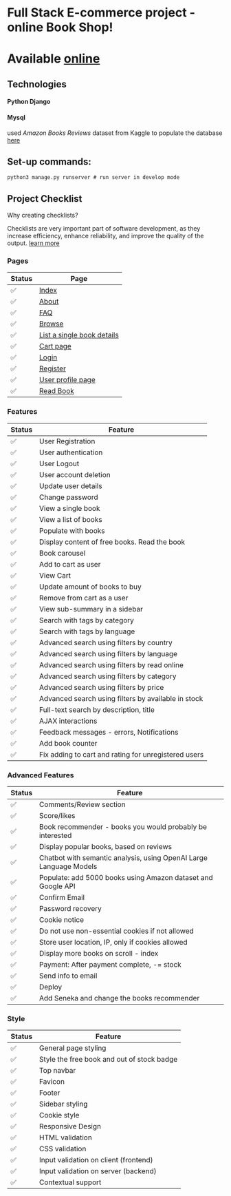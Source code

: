 # Full Stack E-commerce project - online Book Shop!
# **Available [online](https://spleentery.pythonanywhere.com)**

## Technologies
#### Python Django
#### Mysql

used *Amazon Books Reviews* dataset from Kaggle to populate the database [here](https://www.kaggle.com/datasets/mohamedbakhet/amazon-books-reviews?select=books_data.csv)

## Set-up commands:
~~~~
python3 manage.py runserver # run server in develop mode
~~~~

## Project Checklist
Why creating checklists? 

Checklists are very important part of software development, as they increase efficiency, enhance reliability, and improve the quality of the output. [learn more](https://www.larksuite.com/en_us/topics/productivity-glossary/checklist-manifesto)
### Pages

| Status | Page                 |
|--------|----------------------|
| ✅     | [Index](https://spleentery.pythonanywhere.com/)           |
| ✅     | [About](https://spleentery.pythonanywhere.com/about)   |
| ✅     | [FAQ](https://spleentery.pythonanywhere.com/faq)                  |
| ✅     | [Browse](https://spleentery.pythonanywhere.com/browse)       |
| ✅     | [List a single book details](https://spleentery.pythonanywhere.com/book/letters-from-a-stoic) |
| ✅     | [Cart page](https://spleentery.pythonanywhere.com/cart)            |
| ✅     | [Login](https://spleentery.pythonanywhere.com/login)    |
| ✅     | [Register](https://spleentery.pythonanywhere.com/register)    |
| ✅     | [User profile page](https://spleentery.pythonanywhere.com/profile)    |
| ✅     | [Read Book](https://spleentery.pythonanywhere.com/books/seneka/seneka-read?)            |

### Features

| Status | Feature                                  |
|--------|------------------------------------------|
| ✅     | User Registration                        |
| ✅     | User authentication                      |
| ✅     | User Logout                              |
| ✅     | User account deletion                    |
| ✅     | Update user details                      |
| ✅     | Change password                          |
| ✅     | View a single book                       |
| ✅     | View a list of books                     |
| ✅     | Populate with books                      |
| ✅     | Display content of free books. Read the book |
| ✅     | Book carousel                            |
| ✅     | Add to cart as user                      |
| ✅     | View Cart                                |
| ✅     | Update amount of books to buy            |
| ✅     | Remove from cart as a user               |
| ✅     | View sub-summary in a sidebar            |
| ✅     | Search with tags by category             |
| ✅     | Search with tags by language             |
| ✅     | Advanced search using filters by country |
| ✅     | Advanced search using filters by language |
| ✅     | Advanced search using filters by read online |
| ✅     | Advanced search using filters by category |
| ✅     | Advanced search using filters by price   |
| ✅     | Advanced search using filters by available in stock |
| ✅     | Full-text search by description, title   |
| ✅     | AJAX interactions                        |
| ✅     | Feedback messages - errors, Notifications |
| ✅     | Add book counter |
| ✅     | Fix adding to cart and rating for unregistered users |

### Advanced Features

| Status | Feature                                  |
|--------|------------------------------------------|
| ✅     | Comments/Review section                  |
| ✅     | Score/likes                              |
| ✅     | Book recommender - books you would probably be interested |
| ✅     | Display popular books, based on reviews  |
| ✅     | Chatbot with semantic analysis, using OpenAI Large Language Models |
| ✅     | Populate: add 5000 books using Amazon dataset and Google API |
| ✅     | Confirm Email                            |
| ✅     | Password recovery                        |
| ✅     | Cookie notice                            |
| ✅     | Do not use non-essential cookies if not allowed |
| ✅     | Store user location, IP, only if cookies allowed |
| ✅     | Display more books on scroll - index     |
| ✅     | Payment: After payment complete, -= stock |
| ✅     | Send info to email                       |
| ✅     | Deploy                                   |
| ✅     | Add Seneka and change the books recommender |

### Style

| Status | Feature                                      |
|--------|----------------------------------------------|
| ✅     | General page styling                         |
| ✅     | Style the free book and out of stock badge  |
| ✅     | Top navbar                                  |
| ✅     | Favicon                                     |
| ✅     | Footer                                      |
| ✅     | Sidebar styling                             |
| ✅     | Cookie style                                |
| ✅     | Responsive Design                           |
| ✅     | HTML validation                             |
| ✅     | CSS validation                              |
| ✅     | Input validation on client (frontend)       |
| ✅     | Input validation on server (backend)        |
| ✅     | Contextual support                          |
